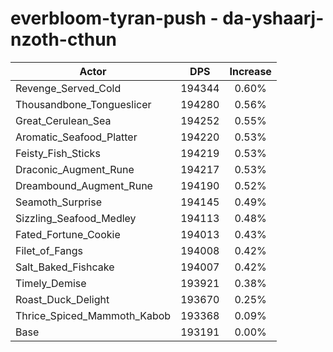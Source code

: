 # everbloom-tyran-push - da-yshaarj-nzoth-cthun
| Actor | DPS | Increase |
|---|:---:|:---:|
|Revenge_Served_Cold|194344|0.60%|
|Thousandbone_Tongueslicer|194280|0.56%|
|Great_Cerulean_Sea|194252|0.55%|
|Aromatic_Seafood_Platter|194220|0.53%|
|Feisty_Fish_Sticks|194219|0.53%|
|Draconic_Augment_Rune|194217|0.53%|
|Dreambound_Augment_Rune|194190|0.52%|
|Seamoth_Surprise|194145|0.49%|
|Sizzling_Seafood_Medley|194113|0.48%|
|Fated_Fortune_Cookie|194013|0.43%|
|Filet_of_Fangs|194008|0.42%|
|Salt_Baked_Fishcake|194007|0.42%|
|Timely_Demise|193921|0.38%|
|Roast_Duck_Delight|193670|0.25%|
|Thrice_Spiced_Mammoth_Kabob|193368|0.09%|
|Base|193191|0.00%|
